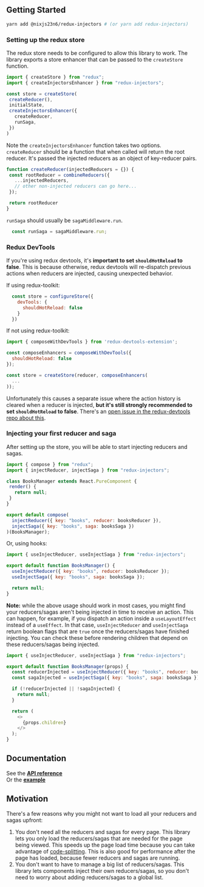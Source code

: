 ## Getting Started
```bash
yarn add @nixjs23n6/redux-injectors # (or yarn add redux-injectors)
```

### Setting up the redux store
The redux store needs to be configured to allow this library to work. The library exports a store enhancer that can be passed to the `createStore` function.
```js
import { createStore } from "redux";
import { createInjectorsEnhancer } from "redux-injectors";

const store = createStore(
 createReducer(),
 initialState,
 createInjectorsEnhancer({
   createReducer,
   runSaga,
 })
)
```

Note the `createInjectorsEnhancer` function takes two options. `createReducer` should be a function that when called will return the root reducer. It's passed the injected reducers as an object of key-reducer pairs.

```js
function createReducer(injectedReducers = {}) {
 const rootReducer = combineReducers({
   ...injectedReducers,
   // other non-injected reducers can go here...
 });

 return rootReducer
}
```

`runSaga` should usually be `sagaMiddleware.run`. 

```js
  const runSaga = sagaMiddleware.run;
```

### Redux DevTools
If you're using redux devtools, it's **important to set `shouldHotReload` to false**.  This is because otherwise, redux devtools will re-dispatch previous actions when reducers are injected, causing unexpected behavior.

If using redux-toolkit:
```js
  const store = configureStore({
    devTools: {
      shouldHotReload: false
    }
  })
```

If not using redux-toolkit:
```js
import { composeWithDevTools } from 'redux-devtools-extension';

const composeEnhancers = composeWithDevTools({
  shouldHotReload: false
});

const store = createStore(reducer, composeEnhancers(
  ...
));
```

Unfortunately this causes a separate issue where the action history is cleared when a reducer is injected, **but it's still strongly recommended to set `shouldHotReload` to false**.  There's an [open issue in the redux-devtools repo about this](https://github.com/reduxjs/redux-devtools/issues/378).

### Injecting your first reducer and saga
After setting up the store, you will be able to start injecting reducers and sagas.
```js
import { compose } from "redux";
import { injectReducer, injectSaga } from "redux-injectors";

class BooksManager extends React.PureComponent {
 render() {
   return null;
 }
}

export default compose(
  injectReducer({ key: "books", reducer: booksReducer }),
  injectSaga({ key: "books", saga: booksSaga })
)(BooksManager);

```

Or, using hooks:
```js
import { useInjectReducer, useInjectSaga } from "redux-injectors";

export default function BooksManager() {
  useInjectReducer({ key: "books", reducer: booksReducer });
  useInjectSaga({ key: "books", saga: booksSaga });

  return null;
}
```

**Note:** while the above usage should work in most cases, you might find your reducers/sagas aren't being injected in time to receive an action.  This can happen, for example, if you dispatch an action inside a `useLayoutEffect` instead of a `useEffect`.  In that case, `useInjectReducer` and `useInjectSaga` return boolean flags that are `true` once the reducers/sagas have finished injecting.  You can check these before rendering children that depend on these reducers/sagas being injected.

```js
import { useInjectReducer, useInjectSaga } from "redux-injectors";

export default function BooksManager(props) {
  const reducerInjected = useInjectReducer({ key: "books", reducer: booksReducer });
  const sagaInjected = useInjectSaga({ key: "books", saga: booksSaga });

  if (!reducerInjected || !sagaInjected) {
    return null;
  }

  return (
    <>
      {props.children}
    </>
  );
}
```


## Documentation
See the [**API reference**](docs/api.md)  
Or the [**example**](example)

## Motivation
There's a few reasons why you might not want to load all your reducers and sagas upfront:
1. You don't need all the reducers and sagas for every page. This library lets you only load the reducers/sagas that are needed for the page being viewed. This speeds up the page load time because you can take advantage of [code-splitting](https://webpack.js.org/guides/code-splitting/).  This is also good for performance after the page has loaded, because fewer reducers and sagas are running. 
2. You don't want to have to manage a big list of reducers/sagas. This library lets components inject their own reducers/sagas, so you don't need to worry about adding reducers/sagas to a global list.
